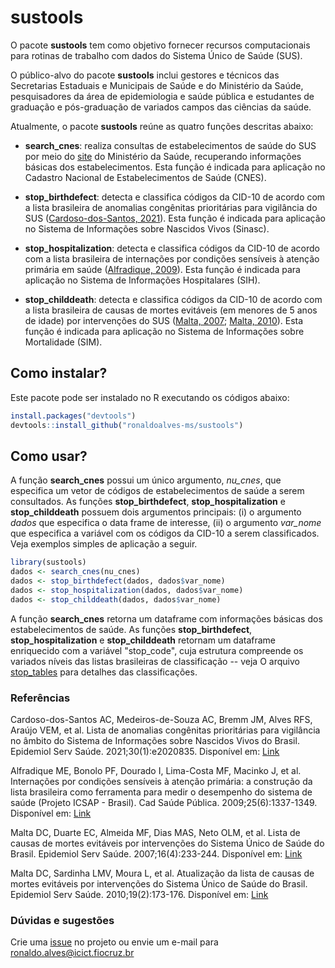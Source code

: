 
# sustools

<!-- badges: start -->
<!-- badges: end -->

O pacote **sustools** tem como objetivo fornecer recursos computacionais para rotinas de trabalho com dados do Sistema Único de Saúde (SUS).

O público-alvo do pacote **sustools** inclui gestores e técnicos das Secretarias Estaduais e Municipais de Saúde e do Ministério da Saúde, pesquisadores da área de epidemiologia e saúde pública e estudantes de graduação e pós-graduação de variados campos das ciências da saúde.

Atualmente, o pacote **sustools** reúne as quatro funções descritas abaixo:

- **search_cnes**: realiza consultas de estabelecimentos de saúde do SUS por meio do [site](http://cnes.datasus.gov.br/pages/estabelecimentos/consulta.jsp) do Ministério da Saúde, recuperando informações básicas dos estabelecimentos. Esta função é indicada para aplicação no Cadastro Nacional de Estabelecimentos de Saúde (CNES).

- **stop_birthdefect**: detecta e classifica códigos da CID-10 de acordo com a lista brasileira de anomalias congênitas prioritárias para vigilância do SUS ([Cardoso-dos-Santos, 2021](https://doi.org/10.1590/S1679-49742021000100030)). Esta função é indicada para aplicação no Sistema de Informações sobre Nascidos Vivos (Sinasc).

- **stop_hospitalization**: detecta e classifica códigos da CID-10 de acordo com a lista brasileira de internações por condições sensíveis à atenção primária em saúde ([Alfradique, 2009](https://doi.org/10.1590/S0102-311X2009000600016)). Esta função é indicada para aplicação no Sistema de Informações Hospitalares (SIH). 

- **stop_childdeath**: detecta e classifica códigos da CID-10 de acordo com a lista brasileira de causas de mortes evitáveis (em menores de 5 anos de idade) por intervenções do SUS ([Malta, 2007](http://dx.doi.org/10.5123/S1679-49742007000400002); [Malta, 2010](http://dx.doi.org/10.5123/S1679-49742010000200010)). Esta função é indicada para aplicação no Sistema de Informações sobre Mortalidade (SIM).

## Como instalar?

Este pacote pode ser instalado no R executando os códigos abaixo:

```r
install.packages("devtools")
devtools::install_github("ronaldoalves-ms/sustools")
```

## Como usar?

A função **search_cnes** possui um único argumento, *nu_cnes*, que especifica um vetor de códigos de estabelecimentos de saúde a serem consultados. As funções **stop_birthdefect**, **stop_hospitalization** e **stop_childdeath** possuem dois argumentos principais: (i) o argumento *dados* que especifica o data frame de interesse, (ii) o argumento *var_nome* que especifica a variável com os códigos da CID-10 a serem classificados. Veja exemplos simples de aplicação a seguir. 
``` r
library(sustools)
dados <- search_cnes(nu_cnes)
dados <- stop_birthdefect(dados, dados$var_nome)
dados <- stop_hospitalization(dados, dados$var_nome)
dados <- stop_childdeath(dados, dados$var_nome)
```

A função **search_cnes** retorna um dataframe com informações básicas dos estabelecimentos de saúde. As funções **stop_birthdefect**, **stop_hospitalization** e **stop_childdeath** retornam um dataframe enriquecido com a variável "stop_code", cuja estrutura compreende os variados níveis das listas brasileiras de classificação -- veja O arquivo [stop_tables](https://github.com/ronaldoalves-ms/sustools/blob/main/data-raw/stop_tables.xlsx)
para detalhes das classificações.

### Referências

Cardoso-dos-Santos AC, Medeiros-de-Souza AC, Bremm JM, Alves RFS, Araújo VEM, et al. Lista de anomalias congênitas prioritárias para vigilância no âmbito do Sistema de Informações sobre Nascidos Vivos do Brasil. Epidemiol Serv Saúde. 2021;30(1):e2020835. Disponível em: [Link](https://doi.org/10.1590/S1679-49742021000100030)

Alfradique ME, Bonolo PF, Dourado I, Lima-Costa MF, Macinko J, et al. Internações por condições sensíveis à atenção primária: a construção da lista brasileira como ferramenta para medir o desempenho do sistema de saúde (Projeto ICSAP - Brasil). Cad Saúde Pública. 2009;25(6):1337-1349. Disponível em: [Link](https://doi.org/10.1590/S0102-311X2009000600016)

Malta DC, Duarte EC, Almeida MF, Dias MAS, Neto OLM, et al. Lista de causas de mortes evitáveis por intervenções do Sistema Único de Saúde do Brasil. Epidemiol Serv Saúde. 2007;16(4):233-244. Disponível em: [Link](http://dx.doi.org/10.5123/S1679-49742007000400002)

Malta DC, Sardinha LMV, Moura L, et al. Atualização da lista de causas de mortes evitáveis por intervenções do Sistema Único de Saúde do Brasil. Epidemiol Serv Saúde. 2010;19(2):173-176. Disponível em: [Link](http://dx.doi.org/10.5123/S1679-49742010000200010)

### Dúvidas e sugestões

Crie uma [issue](https://github.com/ronaldoalves-ms/sustools/issues) no
projeto ou envie um e-mail para <ronaldo.alves@icict.fiocruz.br>
